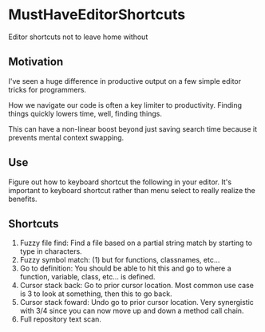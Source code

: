 # MustHaveEditorShortcuts
Editor shortcuts not to leave home without

## Motivation

I've seen a huge difference in productive output on a few simple editor tricks for programmers. 

How we navigate our code is often a key limiter to productivity. Finding things quickly lowers time, well, finding things.

This can have a non-linear boost beyond just saving search time because it prevents mental context swapping.

## Use

Figure out how to keyboard shortcut the following in your editor. It's important to keyboard shortcut rather than menu select to really realize the benefits.

## Shortcuts

1. Fuzzy file find: Find a file based on a partial string match by starting to type in characters.
2. Fuzzy symbol match: (1) but for functions, classnames, etc...
3. Go to definition: You should be able to hit this and go to where a function, variable, class, etc... is defined.
4. Cursor stack back: Go to prior cursor location. Most common use case is 3 to look at something, then this to go back.
5. Cursor stack foward: Undo go to prior cursor location. Very synergistic with 3/4 since you can now move up and down a method call chain.
6. Full repository text scan.
